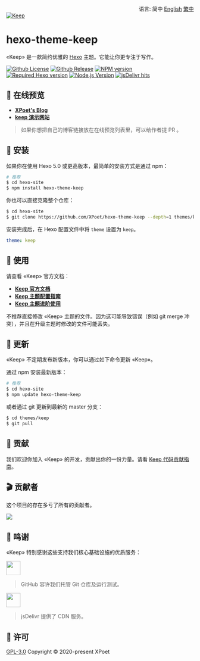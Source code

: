 <div align="right">
  语言:
  简中
  <a title="English" href="../README.md">English</a>
  <a title="Chinese" href="README_zh-TW.md">繁中</a>
</div>
<a href="https://xpoet.cn"><img align="center" alt="Keep" src="https://cdn.jsdelivr.net/gh/XPoet/image-hosting@master/hexo-theme-keep/keep-logo-slogan.svg"></a>

# hexo-theme-keep

«Keep» 是一款简约优雅的 [Hexo](https://hexo.io) 主题。它能让你更专注于写作。

[![Github License](https://img.shields.io/github/license/XPoet/hexo-theme-keep.svg?style=flat-square)](https://github.com/XPoet/hexo-theme-ils/blob/master/LICENSE)
[![Github Release](https://img.shields.io/github/release/XPoet/hexo-theme-keep.svg?style=flat-square)](https://github.com/XPoet/hexo-theme-ils/releases)
[![NPM version](https://img.shields.io/npm/v/hexo-theme-keep?color=red&logo=npm&style=flat-square)](https://www.npmjs.com/package/hexo-theme-keep)
[![Required Hexo version](https://img.shields.io/badge/hexo-%3E=5.0.0-blue?style=flat-square&logo=hexo)](https://hexo.io)
[![Node.js Version](https://img.shields.io/badge/node-%3E=12.0-success.svg?style=flat-square&logo=Node.js&longCache=true)](https://hexo.io)
[![jsDelivr hits](https://img.shields.io/jsdelivr/npm/hm/hexo-theme-keep?style=flat-square&logo=jsdelivr)](https://www.jsdelivr.com/package/npm/hexo-theme-keep)

## :star2: 在线预览

- **[XPoet's Blog](https://xpoet.cn/)**
- **[keep 演示网站](https://keep.xpoet.cn/)**

> 如果你想把自己的博客链接放在在线预览列表里，可以给作者提 PR 。

## :rocket: 安装

如果你在使用 Hexo 5.0 或更高版本，最简单的安装方式是通过 npm：

```sh
# 推荐
$ cd hexo-site
$ npm install hexo-theme-keep
```

你也可以直接克隆整个仓库：

```sh
$ cd hexo-site
$ git clone https://github.com/XPoet/hexo-theme-keep --depth=1 themes/keep
```

安装完成后，在 Hexo 配置文件中将 `theme` 设置为 `keep`。

```yml
theme: keep
```

## :wrench: 使用

请查看 «Keep» 官方文档：

- **[Keep 官方文档](https://keep-docs.xpoet.cn/)**
- **[Keep 主题配置指南](https://keep-docs.xpoet.cn/usage-tutorial/configuration-guide.html)**
- **[Keep 主题进阶使用](https://keep-docs.xpoet.cn/usage-tutorial/advanced.html)**

不推荐直接修改 «Keep» 主题的文件。因为这可能导致错误（例如 git merge 冲突），并且在升级主题时修改的文件可能丢失。

## :dart: 更新

«Keep» 不定期发布新版本，你可以通过如下命令更新 «Keep»。

通过 npm 安装最新版本：

```sh
# 推荐
$ cd hexo-site
$ npm update hexo-theme-keep
```

或者通过 git 更新到最新的 master 分支：

```sh
$ cd themes/keep
$ git pull
```

## :art: 贡献

我们欢迎你加入 «Keep» 的开发，贡献出你的一份力量。请看 [Keep 代码贡献指南](https://keep.xpoet.cn/2020/11/Keep-代码贡献指南/)。

## :clapper: 贡献者

这个项目的存在多亏了所有的贡献者。

<a href="https://github.com/XPoet/hexo-theme-keep/graphs/contributors">
  <img src="https://opencollective.com/hexo-theme-keep/contributors.svg?width=880">
</a>

## :sparkling_heart: 鸣谢

«Keep» 特别感谢这些支持我们核心基础设施的优质服务：

<a href="https://github.com"><img height="38" src="https://cdn.jsdelivr.net/gh/XPoet/image-hosting@master/hexo-theme-keep/GitHub-LOGO.5sq0168mirg0.png"></a>

> GitHub 容许我们托管 Git 仓库及运行测试。

<a href="https://www.jsdelivr.com"><img height="38" src="https://cdn.jsdelivr.net/gh/XPoet/image-hosting@master/hexo-theme-keep/jsDelivr-LOGO.png"></a>

> jsDelivr 提供了 CDN 服务。

## :memo: 许可

[GPL-3.0](https://github.com/XPoet/picx/blob/master/LICENSE) Copyright © 2020-present XPoet
